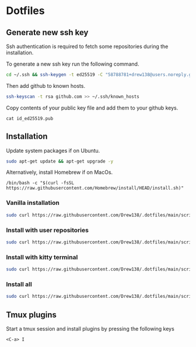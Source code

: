 # Dotfiles

## Generate new ssh key

Ssh authentication is required to fetch some repositories during the installation. 

To generate a new ssh key run the following command.

```bash
cd ~/.ssh && ssh-keygen -t ed25519 -C "58788781+drew138@users.noreply.github.com"
```

Then add github to known hosts.

```bash
ssh-keyscan -t rsa github.com >> ~/.ssh/known_hosts
```

Copy contents of your public key file and add them to your github keys.

```
cat id_ed25519.pub
```

## Installation

Update system packages if on Ubuntu.
```bash
sudo apt-get update && apt-get upgrade -y
```

Alternatively, install Homebrew if on MacOs.
```
/bin/bash -c "$(curl -fsSL https://raw.githubusercontent.com/Homebrew/install/HEAD/install.sh)"
```

### Vanilla installation

```bash
sudo curl https://raw.githubusercontent.com/Drew138/.dotfiles/main/scripts/install.sh | bash
```

### Install with user repositories

```bash
sudo curl https://raw.githubusercontent.com/Drew138/.dotfiles/main/scripts/install.sh | bash -s -- -r
```

### Install with kitty terminal

```bash
sudo curl https://raw.githubusercontent.com/Drew138/.dotfiles/main/scripts/install.sh | bash -s -- -k
```

### Install all

```bash
sudo curl https://raw.githubusercontent.com/Drew138/.dotfiles/main/scripts/install.sh | bash -s -- -k -r
```

## Tmux plugins

Start a tmux session and install plugins by pressing the following keys
```
<C-a> I
```
